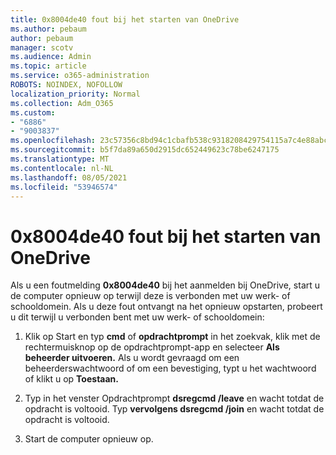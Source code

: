 ```yaml
---
title: 0x8004de40 fout bij het starten van OneDrive
ms.author: pebaum
author: pebaum
manager: scotv
ms.audience: Admin
ms.topic: article
ms.service: o365-administration
ROBOTS: NOINDEX, NOFOLLOW
localization_priority: Normal
ms.collection: Adm_O365
ms.custom:
- "6886"
- "9003837"
ms.openlocfilehash: 23c57356c8bd94c1cbafb538c9318208429754115a7c4e88abc93d293b5ea6e1
ms.sourcegitcommit: b5f7da89a650d2915dc652449623c78be6247175
ms.translationtype: MT
ms.contentlocale: nl-NL
ms.lasthandoff: 08/05/2021
ms.locfileid: "53946574"
---
```

# <a name="0x8004de40-error-when-launching-onedrive"></a>0x8004de40 fout bij het starten van OneDrive

Als u een foutmelding **0x8004de40** bij het aanmelden bij OneDrive, start u de computer opnieuw op terwijl deze is verbonden met uw werk- of schooldomein. Als u deze fout ontvangt na het opnieuw opstarten, probeert u dit terwijl u verbonden bent met uw werk- of schooldomein:

1. Klik op Start en typ **cmd** of **opdrachtprompt** in het zoekvak, klik met de rechtermuisknop op de opdrachtprompt-app en selecteer **Als beheerder uitvoeren.** Als u wordt gevraagd om een beheerderswachtwoord of om een bevestiging, typt u het wachtwoord of klikt u op **Toestaan.**  

2. Typ in het venster Opdrachtprompt **dsregcmd /leave**  en wacht totdat de opdracht is voltooid. Typ **vervolgens dsregcmd /join** en wacht totdat de opdracht is voltooid.
3. Start de computer opnieuw op.
